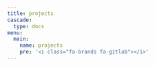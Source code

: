 ```yaml
---
title: projects
cascade:
  type: docs
menu:
  main:
    name: projects
    pre: '<i class="fa-brands fa-gitlab"></i>'
---
```

